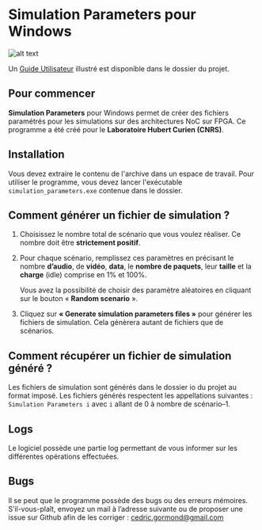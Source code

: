 # Simulation Parameters pour Windows

![alt text](https://laboratoirehubertcurien.univ-st-etienne.fr/skins/labhcurien/resources//img/logo.png "Laboratoire Hubert Curien")

Un [Guide Utilisateur](https://github.com/cedric-gormond/simulation_parameters/blob/master/Guide%20utilisateur%20simulation%20parameters.pdf) illustré est disponible dans le dossier du projet.

## Pour commencer
**Simulation Parameters** pour Windows permet de créer des fichiers paramétrés pour les simulations sur des architectures NoC sur FPGA. Ce programme a été créé pour le **Laboratoire Hubert Curien (CNRS)**.

## Installation
Vous devez extraire le contenu de l'archive dans un espace de travail. Pour utiliser le programme, vous devez lancer l'exécutable `simulation_parameters.exe` contenue dans le dossier.

##	Comment générer un fichier de simulation ?
1. Choisissez le nombre total de scénario que vous voulez réaliser. Ce nombre doit être **strictement positif**.

2.  Pour chaque scénario, remplissez ces paramètres en précisant le nombre **d’audio**, de **vidéo**, **data**, le **nombre de paquets**, leur **taille** et la **charge** (idle) comprise en 1% et 100%.

     Vous avez la possibilité de choisir des paramètre aléatoires en cliquant sur le bouton « **Random scenario** ».

3.  Cliquez sur **« Generate simulation parameters files »** pour générer les fichiers de simulation.  Cela génèrera autant de fichiers que de scénarios. 


## Comment récupérer un fichier de simulation généré ?
Les fichiers de simulation sont générés dans le dossier io du projet au format imposé. Les fichiers générés respectent les appellations suivantes : `Simulation Parameters i` avec `i` allant de 0 à nombre de scénario–1.

## Logs
Le logiciel possède une partie log permettant de vous informer sur les différentes opérations effectuées.

## Bugs
Il se peut que le programme possède des bugs ou des erreurs mémoires. S’il-vous-plaît, envoyez un mail à l’adresse suivante ou de proposer une issue sur Github afin de les corriger : cedric.gormond@gmail.com 
